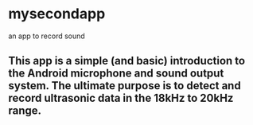 # mysecondapp
an app to record sound

This app is a simple (and basic) introduction to the Android microphone and sound output system.
The ultimate purpose is to detect and record ultrasonic data in the 18kHz to 20kHz range.
---
